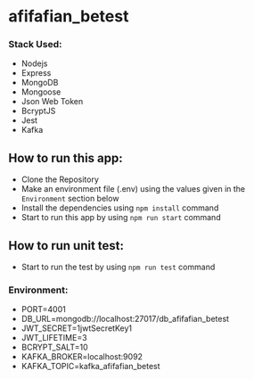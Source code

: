 # afifafian_betest

### Stack Used: ###

* Nodejs
* Express
* MongoDB
* Mongoose
* Json Web Token
* BcryptJS
* Jest
* Kafka
## How to run this app:

* Clone the Repository
* Make an environment file (.env) using the values given in the `Environment` section below
* Install the dependencies using `npm install` command
* Start to run this app by using `npm run start` command

## How to run unit test:

* Start to run the test by using `npm run test` command
### Environment: ###

* PORT=4001
* DB_URL=mongodb://localhost:27017/db_afifafian_betest
* JWT_SECRET=1jwtSecretKey1
* JWT_LIFETIME=3
* BCRYPT_SALT=10
* KAFKA_BROKER=localhost:9092
* KAFKA_TOPIC=kafka_afifafian_betest
